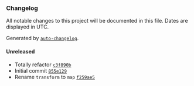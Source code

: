 ### Changelog

All notable changes to this project will be documented in this file. Dates are displayed in UTC.

Generated by [`auto-changelog`](https://github.com/CookPete/auto-changelog).

#### Unreleased

- Totally refactor [`c3f890b`](https://github.com/lightness/type-comparator/commit/c3f890b5e7b4abffd55942e62d1e9cc27a6e512e)
- Initial commit [`855e129`](https://github.com/lightness/type-comparator/commit/855e12996f2b89e0966896ab06c5eae0c4f86943)
- Rename `transform` to `map` [`f259ae5`](https://github.com/lightness/type-comparator/commit/f259ae57b0a86f1ff5e758faab6a774ee1599bde)
